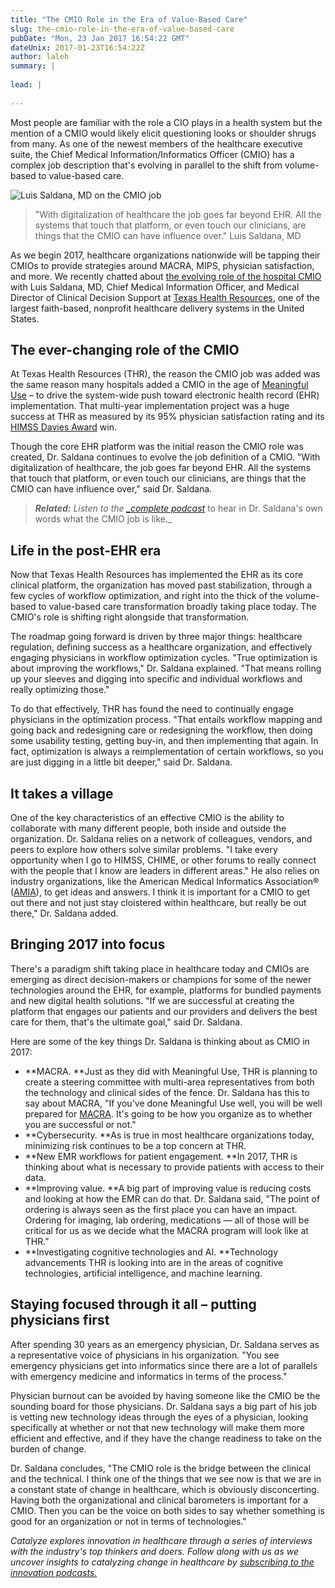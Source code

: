 ```yaml
---
title: "The CMIO Role in the Era of Value-Based Care"
slug: the-cmio-role-in-the-era-of-value-based-care
pubDate: "Mon, 23 Jan 2017 16:54:22 GMT"
dateUnix: 2017-01-23T16:54:22Z
author: laleh
summary: |
    
lead: |
    
---
```


Most people are familiar with the role a CIO plays in a health system but the mention of a CMIO would likely elicit questioning looks or shoulder shrugs from many. As one of the newest members of the healthcare executive suite, the Chief Medical Information/Informatics Officer (CMIO) has a complex job description that's evolving in parallel to the shift  from volume-based to value-based care.

![Luis Saldana, MD on the CMIO job][1]

> "With digitalization of healthcare the job goes far beyond EHR. All the systems that touch that platform, or even touch our clinicians, are things that the CMIO can have influence over." Luis Saldana, MD

As we begin 2017, healthcare organizations nationwide will be tapping their CMIOs to provide strategies around MACRA, MIPS, physician satisfaction, and more. We recently chatted about [the evolving role of the hospital CMIO][2] with Luis Saldana, MD, Chief Medical Information Officer, and Medical Director of Clinical Decision Support at [Texas Health Resources][3], one of the largest faith-based, nonprofit healthcare delivery systems in the United States.

## The ever-changing role of the CMIO 

At Texas Health Resources (THR), the reason the CMIO job was added was the same reason many hospitals added a CMIO in the age of [Meaningful Use][4] – to drive the system-wide push toward electronic health record (EHR) implementation. That multi-year implementation project was a huge success at THR as measured by its 95% physician satisfaction rating and its [HIMSS Davies Award][5] win.

Though the core EHR platform was the initial reason the CMIO role was created, Dr. Saldana continues to evolve the job definition of a CMIO. "With digitalization of healthcare, the job goes far beyond EHR. All the systems that touch that platform, or even touch our clinicians, are things that the CMIO can have influence over," said Dr. Saldana.

> _**Related:** Listen to the [__complete podcast_][2]_ to hear in Dr. Saldana's own words what the CMIO job is like._

## Life in the post-EHR era

Now that Texas Health Resources has implemented the EHR as its core clinical platform, the organization has moved past stabilization, through a few cycles of workflow optimization, and right into the thick of the volume-based to value-based care transformation broadly taking place today. The CMIO's role is shifting right alongside that transformation.

The roadmap going forward is driven by three major things: healthcare regulation, defining success as a healthcare organization, and effectively engaging physicians in workflow optimization cycles. "True optimization is about improving the workflows," Dr. Saldana explained. "That means rolling up your sleeves and digging into specific and individual workflows and really optimizing those."

To do that effectively, THR has found the need to continually engage physicians in the optimization process. "That entails workflow mapping and going back and redesigning care or redesigning the workflow, then doing some usability testing, getting buy-in, and then implementing that again. In fact, optimization is always a reimplementation of certain workflows, so you are just digging in a little bit deeper," said Dr. Saldana.

## It takes a village

One of the key characteristics of an effective CMIO is the ability to collaborate with many different people, both inside and outside the organization. Dr. Saldana relies on a network of colleagues, vendors, and peers to explore how others solve similar problems. "I take every opportunity when I go to HIMSS, CHIME, or other forums to really connect with the people that I know are leaders in different areas." He also relies on industry organizations, like the American Medical Informatics Association® ([AMIA][6]), to get ideas and answers. I think it is important for a CMIO to get out there and not just stay cloistered within healthcare, but really be out there," Dr. Saldana added.

## Bringing 2017 into focus

There's a paradigm shift taking place in healthcare today and CMIOs are emerging as direct decision-makers or champions for some of the newer technologies around the EHR, for example, platforms for bundled payments and new digital health solutions. "If we are successful at creating the platform that engages our patients and our providers and delivers the best care for them, that's the ultimate goal," said Dr. Saldana.

Here are some of the key things Dr. Saldana is thinking about as CMIO in 2017:

* **MACRA. **Just as they did with Meaningful Use, THR is planning to create a steering committee with multi-area representatives from both the technology and clinical sides of the fence. Dr. Saldana has this to say about MACRA, "If you've done Meaningful Use well, you will be well prepared for [MACRA][7]. It's going to be how you organize as to whether you are successful or not."
* **Cybersecurity. **As is true in most healthcare organizations today, minimizing risk continues to be a top concern at THR.
* **New EMR workflows for patient engagement. **In 2017, THR is thinking about what is necessary to provide patients with access to their data.
* **Improving value. **A big part of improving value is reducing costs and looking at how the EMR can do that. Dr. Saldana said, "The point of ordering is always seen as the first place you can have an impact. Ordering for imaging, lab ordering, medications — all of those will be critical for us as we decide what the MACRA program will look like at THR."
* **Investigating cognitive technologies and AI. **Technology advancements THR is looking into are in the areas of cognitive technologies, artificial intelligence, and machine learning.

## Staying focused through it all – putting physicians first

After spending 30 years as an emergency physician, Dr. Saldana serves as a representative voice of physicians in his organization. "You see emergency physicians get into informatics since there are a lot of parallels with emergency medicine and informatics in terms of the process."

Physician burnout can be avoided by having someone like the CMIO be the sounding board for those physicians. Dr. Saldana says a big part of his job is vetting new technology ideas through the eyes of a physician, looking specifically at whether or not that new technology will make them more efficient and effective, and if they have the change readiness to take on the burden of change.

Dr. Saldana concludes, "The CMIO role is the bridge between the clinical and the technical. I think one of the things that we see now is that we are in a constant state of change in healthcare, which is obviously disconcerting. Having both the organizational and clinical barometers is important for a CMIO. Then you can be the voice on both sides to say whether something is good for an organization or not in terms of technologies."

_Catalyze explores innovation in healthcare through a series of interviews with the industry's top thinkers and doers. Follow along with us as we uncover insights to catalyzing change in healthcare by [subscribing to the innovation podcasts.][8]_

[1]: https://images.contentful.com/189dvqdsjh46/1uRGikAC2wEEoeaKIoowmS/13ac0cb18cce8e18921447678dde6205/portrait-saldana.jpg?&f=face&r=400&fit=thumb&w=200 "Luis Saldana, MD on the CMIO job"
[2]: https://catalyze.io/innovation/luis-saldana
[3]: https://www.texashealth.org/Pages/Home.aspx
[4]: http://content.catalyze.io/blog/2014-predictions-meaningful-use-continues-to-challenge-it-departments
[5]: http://www.himss.org/texas-health-resources-davies-enterpriseorganizational-award
[6]: https://www.amia.org/
[7]: https://catalyze.io/learn/macra-and-mips-explanation
[8]: https://catalyze.io/innovation
